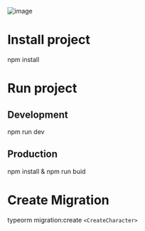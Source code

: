 ![image](https://github.com/zackproject/dbzama/assets/44408822/b3ffc827-6715-49e0-b10f-eabf7fe6da0e)

# Install project
npm install

# Run project
## Development
npm run dev
## Production
npm install & npm run buid

# Create Migration
typeorm migration:create `<CreateCharacter>`
